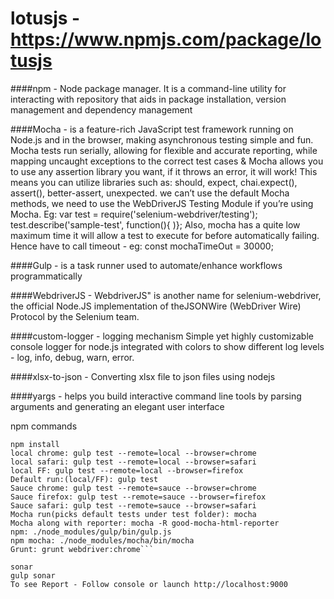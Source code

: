 # lotusjs - https://www.npmjs.com/package/lotusjs

####npm -
Node package manager. It is a command-line utility for interacting with repository that aids in package installation, version management and dependency management

####Mocha - 
is a feature-rich JavaScript test framework running on Node.js and in the browser, making asynchronous testing simple and fun. Mocha tests run serially, allowing for flexible and accurate reporting, while mapping uncaught exceptions to the correct test cases & Mocha allows you to use any assertion library you want, if it throws an error, it will work! This means you can utilize libraries such as: should, expect, chai.expect(), assert(), better-assert, unexpected.
we can’t use the default Mocha methods, we need to use the WebDriverJS Testing Module if you’re using Mocha. Eg: var test = require('selenium-webdriver/testing'); test.describe('sample-test', function(){ )};
Also, mocha has a quite low maximum time it will allow a test to execute for before automatically failing. Hence have to call timeout - eg: const mochaTimeOut = 30000;

####Gulp - 
is a task runner used to automate/enhance workflows programmatically 

####WebdriverJS - 
WebdriverJS" is another name for selenium-webdriver, the official Node.JS implementation of theJSONWire (WebDriver Wire) Protocol by the Selenium team.

####custom-logger - 
logging mechanism Simple yet highly customizable console logger for node.js integrated with colors to show different log levels - log, info, debug, warn, error.

####xlsx-to-json - 
Converting xlsx file to json files using nodejs

####yargs - 
helps you build interactive command line tools by parsing arguments and generating an elegant user interface


npm commands
```properties
npm install
local chrome: gulp test --remote=local --browser=chrome
local safari: gulp test --remote=local --browser=safari
local FF: gulp test --remote=local --browser=firefox
Default run:(local/FF): gulp test
Sauce chrome: gulp test --remote=sauce --browser=chrome
Sauce firefox: gulp test --remote=sauce --browser=firefox
Sauce safari: gulp test --remote=sauce --browser=safari
Mocha run(picks default tests under test folder): mocha
Mocha along with reporter: mocha -R good-mocha-html-reporter
npm: ./node_modules/gulp/bin/gulp.js
npm mocha: ./node_modules/mocha/bin/mocha
Grunt: grunt webdriver:chrome```

sonar
gulp sonar
To see Report - Follow console or launch http://localhost:9000
